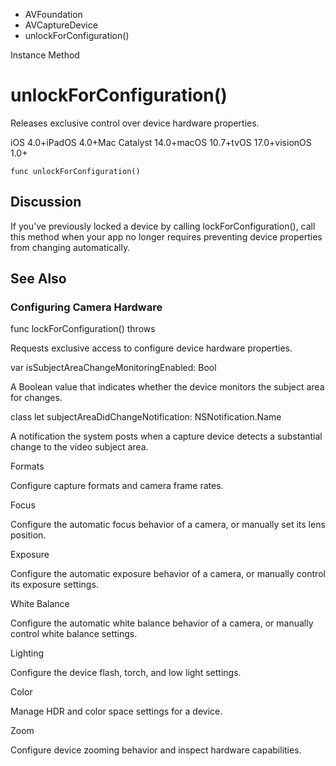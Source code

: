 

- AVFoundation
- AVCaptureDevice
-  unlockForConfiguration() 

Instance Method

# unlockForConfiguration()

Releases exclusive control over device hardware properties.

iOS 4.0+iPadOS 4.0+Mac Catalyst 14.0+macOS 10.7+tvOS 17.0+visionOS 1.0+

``` source
func unlockForConfiguration()
```

## Discussion

If you’ve previously locked a device by calling lockForConfiguration(), call this method when your app no longer requires preventing device properties from changing automatically.

## See Also

### Configuring Camera Hardware

func lockForConfiguration() throws

Requests exclusive access to configure device hardware properties.

var isSubjectAreaChangeMonitoringEnabled: Bool

A Boolean value that indicates whether the device monitors the subject area for changes.

class let subjectAreaDidChangeNotification: NSNotification.Name

A notification the system posts when a capture device detects a substantial change to the video subject area.

Formats

Configure capture formats and camera frame rates.

Focus

Configure the automatic focus behavior of a camera, or manually set its lens position.

Exposure

Configure the automatic exposure behavior of a camera, or manually control its exposure settings.

White Balance

Configure the automatic white balance behavior of a camera, or manually control white balance settings.

Lighting

Configure the device flash, torch, and low light settings.

Color

Manage HDR and color space settings for a device.

Zoom

Configure device zooming behavior and inspect hardware capabilities.

